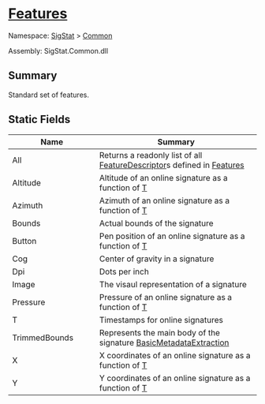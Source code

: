 # [Features](./Features.md)

Namespace: [SigStat]() > [Common](./README.md)

Assembly: SigStat.Common.dll

## Summary
Standard set of features.

## Static Fields

| Name<div><a href="#"><img width=225></a></div> | Summary<div><a href="#"><img width=525></a></div> | 
| --- | --- | 
| All | Returns a readonly list of all [FeatureDescriptor](https://github.com/sigstat/sigstat/blob/develop/docs/md/SigStat/Common/FeatureDescriptor.md)s defined in [Features](https://github.com/sigstat/sigstat/blob/develop/docs/md/SigStat/Common/Features.md) | 
| Altitude | Altitude of an online signature as a function of [T](https://github.com/sigstat/sigstat/blob/develop/docs/md/SigStat/Common/Features.md) | 
| Azimuth | Azimuth of an online signature as a function of [T](https://github.com/sigstat/sigstat/blob/develop/docs/md/SigStat/Common/Features.md) | 
| Bounds | Actual bounds of the signature | 
| Button | Pen position of an online signature as a function of [T](https://github.com/sigstat/sigstat/blob/develop/docs/md/SigStat/Common/Features.md) | 
| Cog | Center of gravity in a signature | 
| Dpi | Dots per inch | 
| Image | The visaul representation of a signature | 
| Pressure | Pressure of an online signature as a function of [T](https://github.com/sigstat/sigstat/blob/develop/docs/md/SigStat/Common/Features.md) | 
| T | Timestamps for online signatures | 
| TrimmedBounds | Represents the main body of the signature [BasicMetadataExtraction](https://github.com/sigstat/sigstat/blob/develop/docs/md/SigStat/Common/BasicMetadataExtraction.md) | 
| X | X coordinates of an online signature as a function of [T](https://github.com/sigstat/sigstat/blob/develop/docs/md/SigStat/Common/Features.md) | 
| Y | Y coordinates of an online signature as a function of [T](https://github.com/sigstat/sigstat/blob/develop/docs/md/SigStat/Common/Features.md) | 


